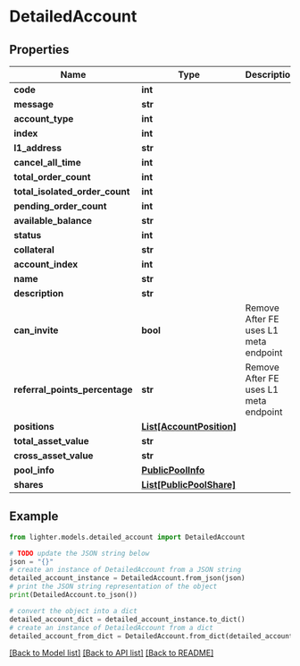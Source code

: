 # DetailedAccount


## Properties

Name | Type | Description | Notes
------------ | ------------- | ------------- | -------------
**code** | **int** |  | 
**message** | **str** |  | [optional] 
**account_type** | **int** |  | 
**index** | **int** |  | 
**l1_address** | **str** |  | 
**cancel_all_time** | **int** |  | 
**total_order_count** | **int** |  | 
**total_isolated_order_count** | **int** |  | 
**pending_order_count** | **int** |  | 
**available_balance** | **str** |  | 
**status** | **int** |  | 
**collateral** | **str** |  | 
**account_index** | **int** |  | 
**name** | **str** |  | 
**description** | **str** |  | 
**can_invite** | **bool** |  Remove After FE uses L1 meta endpoint | 
**referral_points_percentage** | **str** |  Remove After FE uses L1 meta endpoint | 
**positions** | [**List[AccountPosition]**](AccountPosition.md) |  | 
**total_asset_value** | **str** |  | 
**cross_asset_value** | **str** |  | 
**pool_info** | [**PublicPoolInfo**](PublicPoolInfo.md) |  | 
**shares** | [**List[PublicPoolShare]**](PublicPoolShare.md) |  | 

## Example

```python
from lighter.models.detailed_account import DetailedAccount

# TODO update the JSON string below
json = "{}"
# create an instance of DetailedAccount from a JSON string
detailed_account_instance = DetailedAccount.from_json(json)
# print the JSON string representation of the object
print(DetailedAccount.to_json())

# convert the object into a dict
detailed_account_dict = detailed_account_instance.to_dict()
# create an instance of DetailedAccount from a dict
detailed_account_from_dict = DetailedAccount.from_dict(detailed_account_dict)
```
[[Back to Model list]](../README.md#documentation-for-models) [[Back to API list]](../README.md#documentation-for-api-endpoints) [[Back to README]](../README.md)


